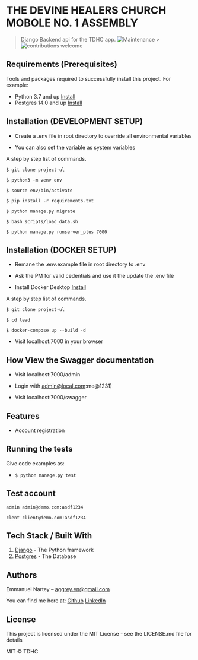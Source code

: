 # THE DEVINE HEALERS CHURCH MOBOLE NO. 1 ASSEMBLY

> Django Backend api for the TDHC app.
> ![Maintenance](https://img.shields.io/badge/Maintained%3F-yes-green.svg) > ![contributions welcome](https://img.shields.io/badge/contributions-welcome-brightgreen.svg?style=flat)

## Requirements (Prerequisites)

Tools and packages required to successfully install this project.
For example:

- Python 3.7 and up [Install](https://python.org)
- Postgres 14.0 and up [Install](https://postgres.com/)

## Installation (DEVELOPMENT SETUP)

- Create a .env file in root directory to override all environmental variables

- You can also set the variable as system variables

A step by step list of commands.

`$ git clone project-ul`

`$ python3 -m venv env`

`$ source env/bin/activate`

`$ pip install -r requirements.txt`

`$ python manage.py migrate`

`$ bash scripts/load_data.sh`

`$ python manage.py runserver_plus 7000`

## Installation (DOCKER SETUP)

- Remane the .env.example file in root directory to .env

- Ask the PM for valid cedentials and use it the update the .env file

- Install Docker Desktop [Install](https://python.org)

A step by step list of commands.

`$ git clone project-ul`

`$ cd lead`

`$ docker-compose up --build -d`

- Visit localhost:7000 in your browser

## How View the Swagger documentation

- Visit localhost:7000/admin

- Login with admin@local.com:me@1231)

- Visit localhost:7000/swagger

## Features

- Account registration

## Running the tests

Give code examples as:

- `$ python manage.py test`

## Test account

    admin admin@demo.com:asdf1234

    clent client@demo.com:asdf1234

## Tech Stack / Built With

1. [Django](https://django.com/) - The Python framework
1. [Postgres](https://postgres.com/) - The Database

## Authors

Emmanuel Nartey – aggrey.en@gmail.com

You can find me here at:
[Github](https://github.com/Emmanuel-Aggrey)
[LinkedIn](https://www.linkedin.com/in/emmanuel-teye-nartey/)

## License

This project is licensed under the MIT License - see the LICENSE.md file for details

MIT © TDHC
